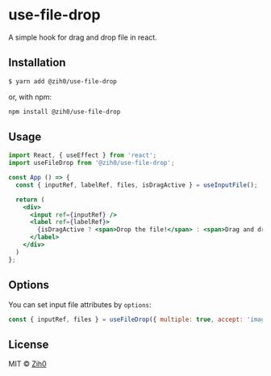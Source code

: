 # use-file-drop

A simple hook for drag and drop file in react.

## Installation

```sh
$ yarn add @zih0/use-file-drop
```

or, with npm:

```sh
npm install @zih0/use-file-drop
```

## Usage

```jsx
import React, { useEffect } from 'react';
import useFileDrop from '@zih0/use-file-drop';

const App () => {
  const { inputRef, labelRef, files, isDragActive } = useInputFile();

  return (
    <div>
      <input ref={inputRef} />
      <label ref={labelRef}>
        {isDragActive ? <span>Drop the file!</span> : <span>Drag and drop the file.</span>}
      </label>
    </div>
  )
};
```

## Options

You can set input file attributes by `options`:

```jsx
const { inputRef, files } = useFileDrop({ multiple: true, accept: 'image/*' });
```

## License

MIT © [Zih0](https://github.com/zih0/)
